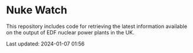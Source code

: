 # Nuke Watch

This repository includes code for retrieving the latest information available on the output of EDF nuclear power plants in the UK.

Last updated: 2024-01-07 01:56